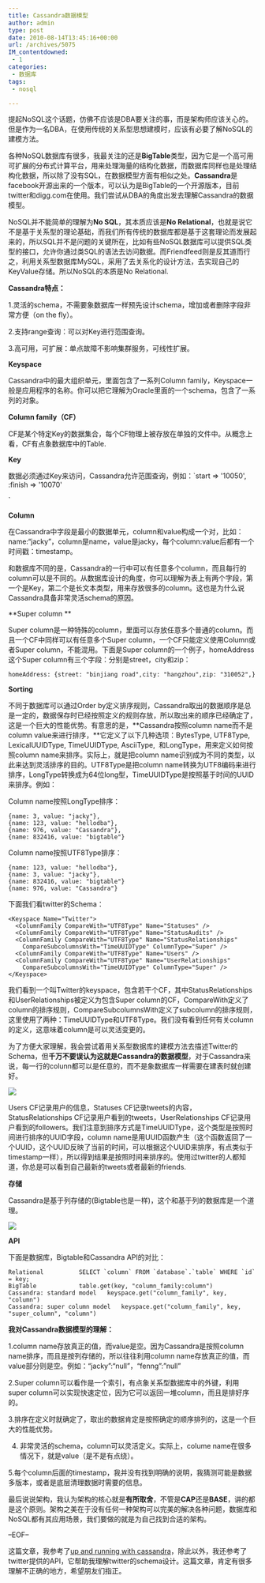 ```yaml
---
title: Cassandra数据模型
author: admin
type: post
date: 2010-08-14T13:45:16+00:00
url: /archives/5075
IM_contentdowned:
 - 1
categories:
 - 数据库
tags:
 - nosql

---
```

提起NoSQL这个话题，仿佛不应该是DBA要关注的事，而是架构师应该关心的。但是作为一名DBA，在使用传统的关系型思想建模时，应该有必要了解NoSQL的建模方法。

各种NoSQL数据库有很多，我最关注的还是**BigTable**类型，因为它是一个高可用可扩展的分布式计算平台，用来处理海量的结构化数据，而数据库同样也是处理结构化数据，所以除了没有SQL，在数据模型方面有相似之处。**Cassandra**是facebook开源出来的一个版本，可以认为是BigTable的一个开源版本，目前twitter和digg.com在使用。我们尝试从DBA的角度出发去理解Cassandra的数据模型。

NoSQL并不能简单的理解为**No SQL**，其本质应该是**No Relational**，也就是说它不是基于关系型的理论基础，而我们所有传统的数据库都是基于这套理论而发展起来的，所以SQL并不是问题的关键所在，比如有些NoSQL数据库可以提供SQL类型的接口，允许你通过类SQL的语法去访问数据。而Friendfeed则是反其道而行之，利用关系型数据库MySQL，采用了去关系化的设计方法，去实现自己的KeyValue存储。所以NoSQL的本质是No Relational.

**Cassandra特点：**

1.灵活的schema，不需要象数据库一样预先设计schema，增加或者删除字段非常方便（on the fly）。

2.支持range查询：可以对Key进行范围查询。

3.高可用，可扩展：单点故障不影响集群服务，可线性扩展。

**Keyspace**

Cassandra中的最大组织单元，里面包含了一系列Column family，Keyspace一般是应用程序的名称。你可以把它理解为Oracle里面的一个schema，包含了一系列的对象。

**Column family（CF）**

CF是某个特定Key的数据集合，每个CF物理上被存放在单独的文件中。从概念上看，CF有点象数据库中的Table.

**Key**

数据必须通过Key来访问，Cassandra允许范围查询，例如：`start => '10050', :finish => '10070'

`

**Column**

在Cassandra中字段是最小的数据单元，column和value构成一个对，比如：name:“jacky”，column是name，value是jacky，每个column:value后都有一个时间戳：timestamp。

和数据库不同的是，Cassandra的一行中可以有任意多个column，而且每行的column可以是不同的。从数据库设计的角度，你可以理解为表上有两个字段，第一个是Key，第二个是长文本类型，用来存放很多的column。这也是为什么说Cassandra具备非常灵活schema的原因。

**Super column
**

Super column是一种特殊的column，里面可以存放任意多个普通的column。而且一个CF中同样可以有任意多个Super column，一个CF只能定义使用Column或者Super column，不能混用。下面是Super column的一个例子，homeAddress这个Super column有三个字段：分别是street，city和zip：

```
homeAddress: {street: "binjiang road",city: "hangzhou",zip: "310052",}
```

**Sorting**

不同于数据库可以通过Order by定义排序规则，Cassandra取出的数据顺序是总是一定的，数据保存时已经按照定义的规则存放，所以取出来的顺序已经确定了，这是一个巨大的性能优势。有意思的是，**Cassandra按照column name而不是column value来进行排序，**它定义了以下几种选项：BytesType, UTF8Type, LexicalUUIDType, TimeUUIDType, AsciiType,  和LongType，用来定义如何按照column name来排序。实际上，就是把column name识别成为不同的类型，以此来达到灵活排序的目的。UTF8Type是把column name转换为UTF8编码来进行排序，LongType转换成为64位long型，TimeUUIDType是按照基于时间的UUID来排序。例如：

Column name按照LongType排序：

```
{name: 3, value: "jacky"},
{name: 123, value: "hellodba"},
{name: 976, value: "Cassandra"},
{name: 832416, value: "bigtable"}
```

Column name按照UTF8Type排序：

```
{name: 123, value: "hellodba"},
{name: 3, value: "jacky"},
{name: 832416, value: "bigtable"}
{name: 976, value: "Cassandra"}
```

下面我们看twitter的Schema：

```
<Keyspace Name="Twitter">
  <ColumnFamily CompareWith="UTF8Type" Name="Statuses" />
  <ColumnFamily CompareWith="UTF8Type" Name="StatusAudits" />
  <ColumnFamily CompareWith="UTF8Type" Name="StatusRelationships"
    CompareSubcolumnsWith="TimeUUIDType" ColumnType="Super" />
  <ColumnFamily CompareWith="UTF8Type" Name="Users" />
  <ColumnFamily CompareWith="UTF8Type" Name="UserRelationships"
    CompareSubcolumnsWith="TimeUUIDType" ColumnType="Super" />
</Keyspace>
```

我们看到一个叫Twitter的keyspace，包含若干个CF，其中StatusRelationships和UserRelationships被定义为包含Super column的CF，CompareWith定义了column的排序规则，CompareSubcolumnsWith定义了subcolumn的排序规则，这里使用了两种：TimeUUIDType和UTF8Type。我们没有看到任何有关column的定义，这意味着column是可以灵活变更的。

为了方便大家理解，我会尝试着用关系型数据库的建模方法去描述Twitter的Schema，但**千万不要误认为这就是Cassandra的数据模型**，对于Cassandra来说，每一行的colunn都可以是任意的，而不是象数据库一样需要在建表时就创建好。

[![](http://blog.haohtml.com/wp-content/uploads/2010/08/twitter.png)][1]

Users CF记录用户的信息，Statuses CF记录tweets的内容，StatusRelationships CF记录用户看到的tweets，UserRelationships CF记录用户看到的followers。我们注意到排序方式是TimeUUIDType，这个类型是按照时间进行排序的UUID字段，column name是用UUID函数产生（这个函数返回了一个UUID，这个UUID反映了当前的时间，可以根据这个UUID来排序，有点类似于timestamp一样），所以得到结果是按照时间来排序的。使用过twitter的人都知道，你总是可以看到自己最新的tweets或者最新的friends.

**存储**

Cassandra是基于列存储的(Bigtable也是一样)，这个和基于列的数据库是一个道理。

**[![](http://blog.haohtml.com/wp-content/uploads/2010/08/cassandra_data_model.png)][2]**

**API**

下面是数据库，Bigtable和Cassandra API的对比：

```
Relational			SELECT `column` FROM `database`.`table` WHERE `id` = key;
BigTable			table.get(key, "column_family:column")
Cassandra: standard model	keyspace.get("column_family", key, "column")
Cassandra: super column model	keyspace.get("column_family", key, "super_column", "column")
```

**我对Cassandra数据模型的理解：**

1.column name存放真正的值，而value是空。因为Cassandra是按照column name排序，而且是按列存储的，所以往往利用column name存放真正的值，而value部分则是空。例如：“jacky”:“null”，“fenng”:”null”

2.Super column可以看作是一个索引，有点象关系型数据库中的外键，利用super column可以实现快速定位，因为它可以返回一堆column，而且是排好序的。

3.排序在定义时就确定了，取出的数据肯定是按照确定的顺序排列的，这是一个巨大的性能优势。

4. 非常灵活的schema，column可以灵活定义。实际上，colume name在很多情况下，就是value（是不是有点绕）。

5.每个column后面的timestamp，我并没有找到明确的说明，我猜测可能是数据多版本，或者是底层清理数据时需要的信息。

最后说说架构，我认为架构的核心就是**有所取舍**，不管是**CAP**还是**BASE**，讲的都是这个原则。架构之美在于没有任何一种架构可以完美的解决各种问题，数据库和NoSQL都有其应用场景，我们要做的就是为自己找到合适的架构。

–EOF–

这篇文章，我参考了[up and running with cassandra][3]，除此以外，我还参考了twitter提供的API，它帮助我理解twitter的schema设计。这篇文章，肯定有很多理解不正确的地方，希望朋友们指正。

 [1]: http://blog.haohtml.com/wp-content/uploads/2010/08/twitter.png
 [2]: http://blog.haohtml.com/wp-content/uploads/2010/08/cassandra_data_model.png
 [3]: http://blog.evanweaver.com/articles/2009/07/06/up-and-running-with-cassandra/